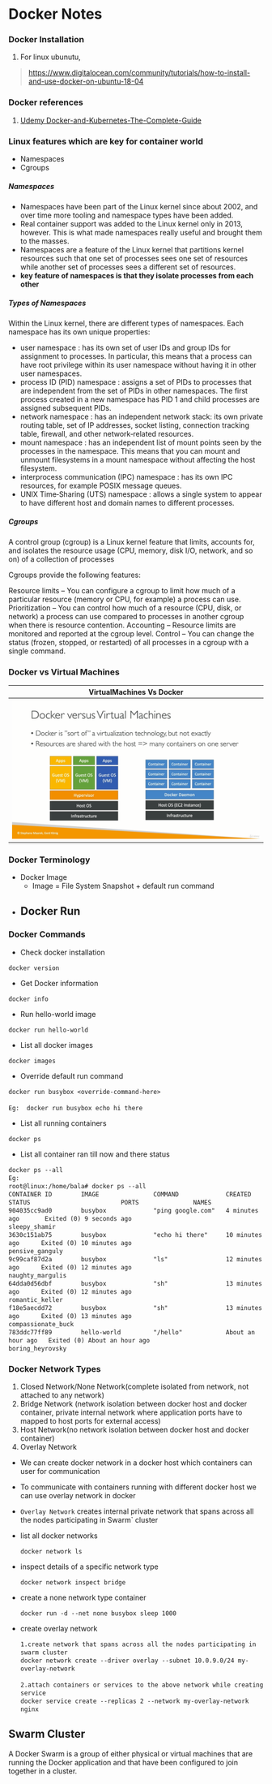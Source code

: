 # Docker Notes



### Docker Installation

1. For linux ubunutu,
> https://www.digitalocean.com/community/tutorials/how-to-install-and-use-docker-on-ubuntu-18-04

### Docker references
1. [Udemy Docker-and-Kubernetes-The-Complete-Guide](https://github.com/StephenGrider/DockerCasts)

### Linux features which are key for container world
- Namespaces
- Cgroups


##### Namespaces
- Namespaces have been part of the Linux kernel since about 2002, and over time more tooling and namespace types have been added. 
- Real container support was added to the Linux kernel only in 2013, however. This is what made namespaces really useful and brought them to the masses.
- Namespaces are a feature of the Linux kernel that partitions kernel resources such that one set of processes sees one set of resources while another set 	     of processes sees a different set of resources.
-  **key feature of namespaces is that they isolate processes from each other**


##### Types of Namespaces
Within the Linux kernel, there are different types of namespaces. Each namespace has its own unique properties:

- user namespace : has its own set of user IDs and group IDs for assignment to processes. In particular, this means that a process can have root privilege within its user namespace without having it in other user namespaces.
-  process ID (PID) namespace : assigns a set of PIDs to processes that are independent from the set of PIDs in other namespaces. The first process created in a new namespace has PID 1 and child processes are assigned subsequent PIDs.
-  network namespace : has an independent network stack: its own private routing table, set of IP addresses, socket listing, connection tracking table, firewall, and other network‑related resources.
-  mount namespace  : has an independent list of mount points seen by the processes in the namespace. This means that you can mount and unmount filesystems in a mount namespace without affecting the host filesystem.
-  interprocess communication (IPC) namespace : has its own IPC resources, for example POSIX message queues.
- UNIX Time‑Sharing (UTS) namespace : allows a single system to appear to have different host and domain names to different processes.

##### Cgroups
A control group (cgroup) is a Linux kernel feature that limits, accounts for, and isolates the resource usage (CPU, memory, disk I/O, network, and so on) of a collection of processes

Cgroups provide the following features:

Resource limits – You can configure a cgroup to limit how much of a particular resource (memory or CPU, for example) a process can use.
Prioritization – You can control how much of a resource (CPU, disk, or network) a process can use compared to processes in another cgroup when there is resource contention.
Accounting – Resource limits are monitored and reported at the cgroup level.
Control – You can change the status (frozen, stopped, or restarted) of all processes in a cgroup with a single command.

### Docker vs Virtual Machines
|                   VirtualMachines Vs Docker     |
| :---------------------------------------------: |
| ![mean_stack](static/docker/docker_vs_vm.png)   |

### Docker Terminology
- Docker Image
  - Image = File System Snapshot + default run command
- Docker Run
  - 

### Docker Commands
- Check docker installation

```
docker version
```

- Get Docker information
```
docker info
```

- Run hello-world image
```
docker run hello-world
```

- List all docker images
```
docker images
```
- Override default run command
```
docker run busybox <override-command-here>

Eg:  docker run busybox echo hi there
```

- List all running containers
```
docker ps
```

- List all container ran till now and there status
```
docker ps --all
Eg:
root@linux:/home/bala# docker ps --all
CONTAINER ID        IMAGE               COMMAND             CREATED             STATUS                         PORTS               NAMES
904035cc9ad0        busybox             "ping google.com"   4 minutes ago       Exited (0) 9 seconds ago                           sleepy_shamir
3630c151ab75        busybox             "echo hi there"     10 minutes ago      Exited (0) 10 minutes ago                          pensive_ganguly
9c99caf87d2a        busybox             "ls"                12 minutes ago      Exited (0) 12 minutes ago                          naughty_margulis
64dda0d56dbf        busybox             "sh"                13 minutes ago      Exited (0) 12 minutes ago                          romantic_keller
f18e5aecdd72        busybox             "sh"                13 minutes ago      Exited (0) 13 minutes ago                          compassionate_buck
783ddc77ff89        hello-world         "/hello"            About an hour ago   Exited (0) About an hour ago                       boring_heyrovsky

```



### Docker Network Types

1. Closed Network/None Network(complete isolated from network, not attached to any network)
2. Bridge Network (network isolation between docker host and docker container, private internal network where application ports have to mapped to host ports for external access)
3. Host Network(no network isolation between docker host and docker container)
4. Overlay Network
- We can create docker network in a docker host which containers can user for communication
- To communicate with containers running with different docker host we can use overlay network in docker
- `Overlay Network` creates internal private network that spans across all the nodes participating in Swarm` cluster

- list all docker networks

	```
	docker network ls
	```

- inspect details of a specific network type

	```
	docker network inspect bridge
	```

	

- create a none network type container

	```
	docker run -d --net none busybox sleep 1000
	```

- create overlay network
	```
	1.create network that spans across all the nodes participating in swarm cluster
	docker network create --driver overlay --subnet 10.0.9.0/24 my-overlay-network
	
	2.attach containers or services to the above network while creating service
	docker service create --replicas 2 --network my-overlay-network nginx
	```
	
## Swarm Cluster
A Docker Swarm is a group of either physical or virtual machines that are running the Docker application and that have been configured to join together in a cluster.

